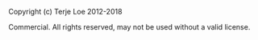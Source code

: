 Copyright (c) Terje Loe 2012-2018

Commercial. All rights reserved, may not be used without a valid license.
